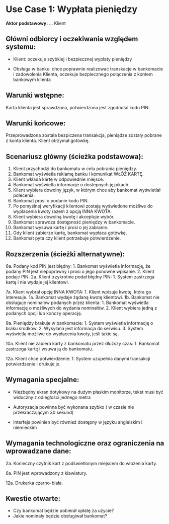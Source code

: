 Use Case 1: Wypłata pieniędzy
=====================

**Aktor podstawowy:** ...
Klient

Główni odbiorcy i oczekiwania względem systemu:
-----------------------------------------------

- Klient: oczekuje szybkiej i bezpiecznej wypłaty pieniędzy 

- Obsługa w banku: chce poprawnie realizować transkacje w bankomacie i zadowolenia Klienta, oczekuje bezpiecznego połączenia z kontem bankowym klienta  	

Warunki wstępne:
----------------

Karta klienta jest sprawdzona, potwierdzona jest zgodność kodu PIN.

Warunki końcowe:
----------------
Przeprowadzona została bezpiczena transakcja, pieniądze zostały pobrane z konta klienta. Klient otrzymał gotówkę. 


Scenariusz główny (ścieżka podstawowa):
---------------------------------------

  1. Klient przychodzi do bankomatu w celu pobrania pieniędzy.
  2. Bankomat wyświetla reklamę banku i komunikat WŁÓŻ KARTĘ.
  3. Klient wkłada kartę w odpowiednie miejsce.
  4. Bankomat wyświetla informacje o dostepnych językach.
  5. Klient wybiera dowolny język, w którym chce aby bankomat wyświetlał polecenia.
  6. Bankomat prosi o podanie kodu PIN.
  7. Po pomyślnej weryfikacji klientowi zostają wyświetlone możliwe do wypłacenia kwoty razem z opcją INNA KWOTA.
  8. Klient wybiera dowolną kwotę i akceptuje wybór.
  9. Bankomat sprawdza dostępność pieniędzy w bankomacie. 
  10. Bankomat wysuwa kartę i prosi o jej zabranie.
  11. Gdy klient zabierze kartę, bankomat wypłaca gotówkę.
  12. Bankomat pyta czy klient potrzebuje potwierdzenie. 

Rozszerzenia (ścieżki alternatywne):
------------------------------------

 6a. Podany kod PIN jest błędny:
	1. Bankomat wyświetla informację, że podany PIN jest niepoprawny i prosi o jego ponowne wpisanie.
	2. Klient podaje PIN.
		2a. Klient trzykrotnie podał błędny PIN:
			1. System zastrzega kartę i nie wydaje jej klientowi.

 7a. Klient wybrał opcję INNA KWOTA:
	1. Klient wpisuje kwotę, która go interesuje.
		1a. Bankomat wydaje żądaną kwotę klientowi.
		1b. Bankomat nie obsługuje nominałów podanych przez klienta:
			1. Bankomat wyświetla informację o możliwych do wydania nominałów.
			2. Klient wybiera jedną z podanych opcji lub kończy operację. 

 9a. Pieniędzy brakuje w bankomacie:
	1. System wyświetla informację o braku środków.
	2. Wysyłana jest informacja do serwisu.
	3. System wyświetla możliwe do wypłacenia kwoty, jeśli takie są.

 10a. Klient nie zabiera karty z bankomatu przez dłuższy czas:
	1. Bankomat zastrzega kartę i wsuwa ją do bankomatu.

 12a. Klient chce potwierdzenie:
	1. System uzupełnia danymi transakcji potwierdzenie i drukuje je.


Wymagania specjalne:
--------------------

  - Niezbędny ekran dotykowy na dużym płaskim monitorze, tekst musi być widoczny z odległości jednego metra

  - Autoryzacja powinna być wykonana szybko ( w czasie nie przekraczającym 30 sekund)

  - Interfejs powinien być również dostępny w języku angielskim i niemieckim

Wymagania technologiczne oraz ograniczenia na wprowadzane dane:
---------------------------------------------------------------

 2a. Konieczny czytnik kart z podświetlonym miejscem do włożenia karty.

 6a. PIN jest wprowadzony z klawiatury.

 12a. Drukarka czarno-biała.

Kwestie otwarte:
----------------

  - Czy bankomat będzie pobierał opłatę za użycie?
  - Jakie nominały będzie obsługiwał bankomat?
